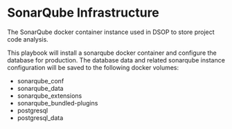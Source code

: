 # SonarQube Infrastructure
The SonarQube docker container instance used in DSOP to store project code analysis.  

This playbook will install a sonarqube docker container and configure the
database for production.
The database data and related sonarqube instance configuration will be saved to
the following docker volumes:  

* sonarqube_conf
* sonarqube_data
* sonarqube_extensions
* sonarqube_bundled-plugins
* postgresql
* postgresql_data
